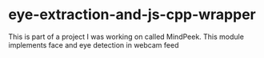 # eye-extraction-and-js-cpp-wrapper
This is part of a project I was working on called MindPeek. This module implements face and eye detection in webcam feed
